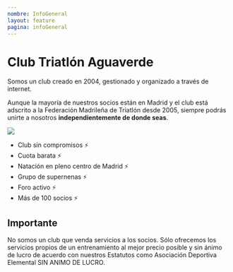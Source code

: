 ```yaml
---
nombre: InfoGeneral
layout: feature
pagina: infoGeneral
---
```


# Club Triatlón Aguaverde

Somos un club creado en 2004, gestionado y organizado a través de internet.

Aunque la mayoría de nuestros socios están en Madrid y el club está adscrito a la Federación Madrileña de Triatlón desde 2005, siempre podrás unirte a nosotros **independientemente de donde seas**.

![](/images/triatlon_villa_de_madrid.png)

- Club sin compromisos ⚡️
- Cuota barata ⚡️
- Natación en pleno centro de Madrid ⚡️
- Grupo de supernenas ⚡️
- Foro activo ⚡️
- Más de 100 socios ⚡️

## [](https://aguaverde.org/info#importante)Importante

No somos un club que venda servicios a los socios. Sólo ofrecemos los servicios propios de un entrenamiento al mejor precio posible y sin ánimo de lucro de acuerdo con nuestros Estatutos como Asociación Deportiva Elemental SIN ANIMO DE LUCRO.
